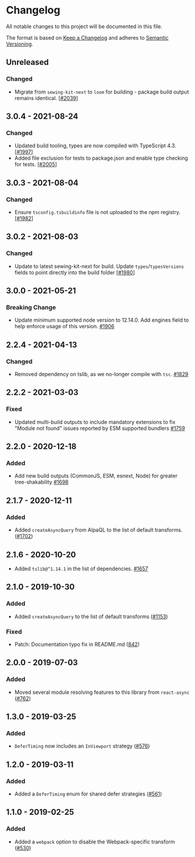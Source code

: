 # Changelog

All notable changes to this project will be documented in this file.

The format is based on [Keep a Changelog](http://keepachangelog.com/en/1.0.0/)
and adheres to [Semantic Versioning](http://semver.org/spec/v2.0.0.html).

## Unreleased

### Changed

- Migrate from `sewing-kit-next` to `loom` for building - package build output remains identical. [[#2039](https://github.com/Shopify/quilt/pull/2039)]

## 3.0.4 - 2021-08-24

### Changed

- Updated build tooling, types are now compiled with TypeScript 4.3. [[#1997](https://github.com/Shopify/quilt/pull/1997)]
- Added file exclusion for tests to package.json and enable type checking for tests. [[#2005](https://github.com/Shopify/quilt/pull/2005)]

## 3.0.3 - 2021-08-04

### Changed

- Ensure `tsconfig.tsbuildinfo` file is not uploaded to the npm registry. [[#1982](https://github.com/Shopify/quilt/pull/1982)]

## 3.0.2 - 2021-08-03

### Changed

- Update to latest sewing-kit-next for build. Update `types`/`typesVersions` fields to point directly into the build folder [[#1980](https://github.com/Shopify/quilt/pull/1980)]

## 3.0.0 - 2021-05-21

### Breaking Change

- Update minimum supported node version to 12.14.0. Add engines field to help enforce usage of this version. [#1906](https://github.com/Shopify/quilt/pull/1906)

## 2.2.4 - 2021-04-13

### Changed

- Removed dependency on tslib, as we no-longer compile with `tsc`. [#1829](https://github.com/Shopify/quilt/pull/1829)

## 2.2.2 - 2021-03-03

### Fixed

- Updated multi-build outputs to include mandatory extensions to fix "Module not found" issues reported by ESM supported bundlers [#1759](https://github.com/Shopify/quilt/pull/1759)

## 2.2.0 - 2020-12-18

### Added

- Add new build outputs (CommonJS, ESM, esnext, Node) for greater tree-shakability [#1698](https://github.com/Shopify/quilt/pull/1698)

## 2.1.7 - 2020-12-11

### Added

- Added `createAsyncQuery` from AlpaQL to the list of default transforms. ([#1702](https://github.com/Shopify/quilt/pull/1702))

## 2.1.6 - 2020-10-20

- Added `tslib@^1.14.1` in the list of dependencies. [#1657](https://github.com/Shopify/quilt/pull/1657)

## 2.1.0 - 2019-10-30

### Added

- Added `createAsyncQuery` to the list of default transforms ([#1153](https://github.com/Shopify/quilt/pull/1153))

### Fixed

- Patch: Documentation typo fix in README.md ([842](https://github.com/Shopify/quilt/pull/842))

## 2.0.0 - 2019-07-03

### Added

- Moved several module resolving features to this library from `react-async` ([#762](https://github.com/Shopify/quilt/pull/762))

## 1.3.0 - 2019-03-25

### Added

- `DeferTiming` now includes an `InViewport` strategy ([#576](https://github.com/Shopify/quilt/pull/576))

## 1.2.0 - 2019-03-11

### Added

- Added a `DeferTiming` enum for shared defer strategies ([#561](https://github.com/Shopify/quilt/pull/561))

## 1.1.0 - 2019-02-25

### Added

- Added a `webpack` option to disable the Webpack-specific transform ([#530](https://github.com/Shopify/quilt/pull/530))

